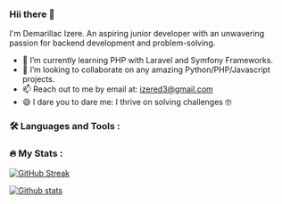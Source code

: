 ### Hii there 👋

I'm Demarillac Izere.
An aspiring junior developer with an unwavering passion for backend development and problem-solving.

- 🌱 I’m currently learning PHP with Laravel and Symfony Frameworks.
- 👯 I’m looking to collaborate on any amazing Python/PHP/Javascript projects.
- 📫 Reach out to me by email at: izered3@gmail.com
- 😄 I dare you to dare me: I thrive on solving challenges 🤓

### :hammer_and_wrench: Languages and Tools :

### :fire: My Stats :

[![GitHub Streak](http://github-readme-streak-stats.herokuapp.com?user=demarillacizere&theme=dark&background=000000)](https://git.io/streak-stats)

[![Github stats](https://github-stats-ashy.vercel.app/api?username=demarillacizere&show_icons=true&theme=dark)](https://github.com/demarillacizere/github-readme-stats)
<!--
**demarillacizere/demarillacizere** is a ✨ _special_ ✨ repository because its `README.md` (this file) appears on your GitHub profile.

Here are some ideas to get you started:

- 🔭 I’m currently working on ...
- 🌱 I’m currently learning PHP and Python
- 👯 I’m looking to collaborate on ...
- 🤔 I’m looking for help with ...
- 💬 Ask me about ...
- 📫 How to reach me: ...

- ⚡ Fun fact: ...
-->
